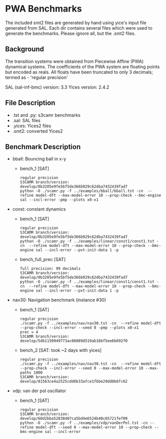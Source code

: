 # PWA Benchmarks

The included smt2 files are generated by hand using yice's input file
generated from SAL. Each dir contains several files which were used
to generate the benchmarks. Please ignore all, but the .smt2 files.

## Background

The transition systems were obtained from Piecewise Affine (PWA)
dynamical systems. The coefficients of the PWA system are floating
points but encoded as reals.
All floats have been truncated to only 3 decimals; termed as -
'regular precision'

SAL (sal-inf-bmc) version: 3.3
Yices version: 2.4.2


## File Description

- .tst and .py: s3camr benchmarks
- .sal: SAL files
- .yices: Yices2 files
- .smt2: converted Yices2


## Benchmark Description


- bball:
    Bouncing ball in x-y

    - bench_1 [SAT]

        ```
        regular precision
        S3CAMR branch/version: develop/0b3205e9fe5bf5de366b929c62dba7432439fad7
        python -O ./scamr.py -f ../examples/bball/bball.tst -cn  --refine model-dft --max-model-error 10 --prop-check --bmc-engine sal --incl-error -pmp --plots x0-x1
        ```

- const:
    constant dynamics

    - bench_1 [SAT]

        ```
        regular precision
        S3CAMR branch/version: develop/0b3205e9fe5bf5de366b929c62dba7432439fad7
        python -O ./scamr.py -f ../examples/linear/const1/const1.tst -cn  --refine model-dft --max-model-error 10 --prop-check --bmc-engine sal --incl-error --pvt-init-data 1 -p
        ```

    - bench_full_prec [SAT]

        ```
        full precision: 99 decimals
        S3CAMR branch/version: develop/0b3205e9fe5bf5de366b929c62dba7432439fad7
        python -O ./scamr.py -f ../examples/linear/const1/const1.tst -cn  --refine model-dft --max-model-error 10 --prop-check --bmc-engine sal --incl-error --pvt-init-data 1 -p
        ```

- nav30:
    Navigation benchmark (instance #30)

    - bench_1 [SAT]

        ```
        regular precision
        ./scamr.py -f ../examples/nav/nav30.tst -cn  --refine model-dft --prop-check --incl-error --seed 0 -pmp --plots x0-x1
        prec = 4
        S3CAMR branch/version: develop/5db1150949773ac06089d519ab16bf5ee6b692f0
        ```

    - bench_2 [SAT: took ~2 days with yices]

        ```
        regular precision
        ./scamr.py -f ../examples/nav/nav30.tst -cn  --refine model-dft --prop-check --incl-error --seed 0 --max-model-error 10 --max-paths 1000
        S3CAMR branch/version: develop/81563ce4a2525cdd6b33afce1fbbe29dd8b6fc62
        ```

- vdp:
    van der pol oscillator

    - bench_1 [SAT]

        ```
        regular precision
        S3CAMR branch/version: develop/60d2bba52838407ca5bd4e6524b40c65721fef09
        python -O ./scamr.py -f ../examples/vdp/vanDerPol.tst -cn --refine model-dft --seed 0 --max-model-error 10 --prop-check --bmc-engine sal --incl-error
        ```

